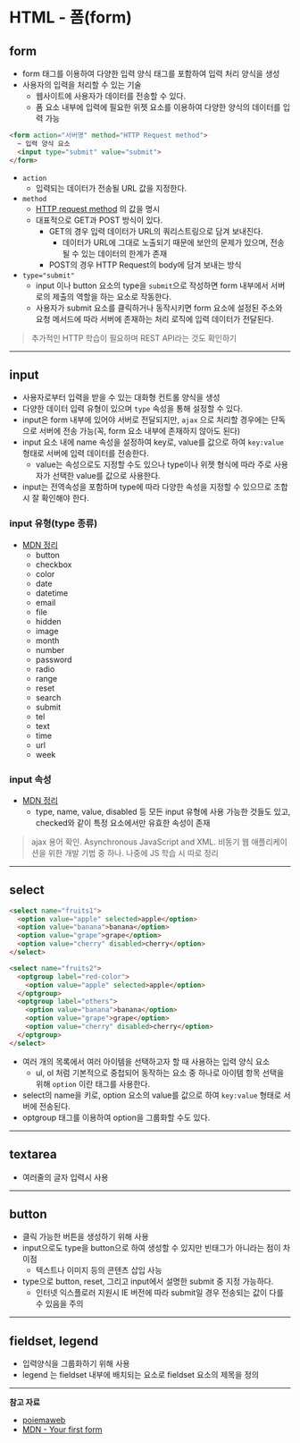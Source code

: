 # HTML - 폼(form)

## form

- form 태그를 이용하여 다양한 입력 양식 태그를 포함하여 입력 처리 양식을 생성
- 사용자의 입력을 처리할 수 있는 기술
  - 웹사이트에 사용자가 데이터를 전송할 수 있다.
  - 폼 요소 내부에 입력에 필요한 위젯 요소를 이용하여 다양한 양식의 데이터를 입력 가능

```html
<form action="서버명" method="HTTP Request method">
  ~ 입력 양식 요소
  <input type="submit" value="submit">
</form>
```

- `action`
  - 입력되는 데이터가 전송될 URL 값을 지정한다.
- `method`
  - [HTTP request method](https://developer.mozilla.org/ko/docs/Web/HTTP/Methods) 의 값을 명시
  - 대표적으로 GET과 POST 방식이 있다.
    - GET의 경우 입력 데이터가 URL의 쿼리스트링으로 담겨 보내진다.
      - 데이터가 URL에 그대로 노출되기 때문에 보안의 문제가 있으며, 전송될 수 있는 데이터의 한계가 존재
    - POST의 경우 HTTP Request의 body에 담겨 보내는 방식
- `type="submit"`
  - input 이나 button 요소의 type을 `submit`으로 작성하면 form 내부에서 서버로의 제출의 역할을 하는 요소로 작동한다.
  - 사용자가 submit 요소를 클릭하거나 동작시키면 form 요소에 설정된 주소와 요청 메서드에 따라 서버에 존재하는 처리 로직에 입력 데이터가 전달된다.

> 추가적인 HTTP 학습이 필요하며 REST API라는 것도 확인하기

---

## input

- 사용자로부터 입력을 받을 수 있는 대화형 컨트롤 양식을 생성
- 다양한 데이터 입력 유형이 있으며 `type` 속성을 통해 설정할 수 있다.
- input은 form 내부에 있어야 서버로 전달되지만, `ajax` 으로 처리할 경우에는 단독으로 서버에 전송 가능(꼭, form 요소 내부에 존재하지 않아도 된다)
- input 요소 내에 name 속성을 설정하여 key로, value를 값으로 하여 `key:value` 형태로 서버에 입력 데이터를 전송한다.
  - value는 속성으로도 지정할 수도 있으나 type이나 위젯 형식에 따라 주로 사용자가 선택한 value를 값으로 사용한다.
- input는 전역속성을 포함하며 type에 따라 다양한 속성을 지정할 수 있으므로 조합시 잘 확인해야 한다.

### input 유형(type 종류)

- [MDN 정리](https://developer.mozilla.org/ko/docs/Web/HTML/Element/Input#%3Cinput%3E_%EC%9C%A0%ED%98%95)
  - button
  - checkbox
  - color
  - date
  - datetime
  - email
  - file
  - hidden
  - image
  - month
  - number
  - password
  - radio
  - range
  - reset
  - search
  - submit
  - tel
  - text
  - time
  - url
  - week

### input 속성

- [MDN 정리](https://developer.mozilla.org/ko/docs/Web/HTML/Element/Input#%EC%86%8D%EC%84%B1)
  - type, name, value, disabled 등 모든 input 유형에 사용 가능한 것들도 있고, checked와 같이 특정 요소에서만 유효한 속성이 존재

> ajax 용어 확인. Asynchronous JavaScript and XML. 비동기 웹 애플리케이션을 위한 개발 기법 중 하나. 나중에 JS 학습 시 따로 정리

---

## select

```html
<select name="fruits1">
  <option value="apple" selected>apple</option>
  <option value="banana">banana</option>
  <option value="grape">grape</option>
  <option value="cherry" disabled>cherry</option>
</select>

<select name="fruits2">
  <optgroup label="red-color">
    <option value="apple" selected>apple</option>
  </optgroup>
  <optgroup label="others">
    <option value="banana">banana</option>
    <option value="grape">grape</option>
    <option value="cherry" disabled>cherry</option>
  </optgroup>
</select>
```

- 여러 개의 목록에서 여러 아이템을 선택하고자 할 때 사용하는 입력 양식 요소
  - ul, ol 처럼 기본적으로 중첩되어 동작하는 요소 중 하나로 아이템 항목 선택을 위해 `option` 이란 태그를 사용한다.
- select의 name을 키로, option 요소의 value를 값으로 하여 `key:value` 형태로 서버에 전송된다.
- optgroup 태그를 이용하여 option을 그룹화할 수도 있다.

---

## textarea

- 여러줄의 글자 입력시 사용

---

## button

- 클릭 가능한 버튼을 생성하기 위해 사용
- input으로도 type을 button으로 하여 생성할 수 있지만 빈태그가 아니라는 점이 차이점
  - 텍스트나 이미지 등의 콘텐츠 삽입 사능
- type으로 button, reset, 그리고 input에서 설명한 submit 중 지정 가능하다.
  - 인터넷 익스플로러 지원시 IE 버전에 따라 submit일 경우 전송되는 값이 다를 수 있음을 주의

---

## fieldset, legend

- 입력양식을 그룹화하기 위해 사용
- legend 는 fieldset 내부에 배치되는 요소로 fieldset 요소의 제목을 정의

---

**참고 자료**

- [poiemaweb](https://poiemaweb.com/html5-tag-forms)
- [MDN - Your first form](https://developer.mozilla.org/ko/docs/Learn/Forms/Your_first_form)